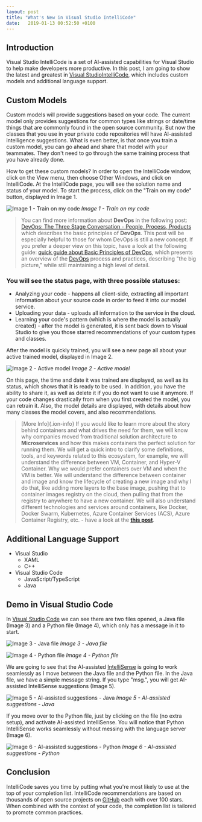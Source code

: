 ```yaml
---
layout: post
title: "What's New in Visual Studio IntelliCode"
date:   2019-01-13 00:52:50 +0100
---
```


## Introduction

Visual Studio IntelliCode is a set of AI-assisted capabilities for Visual Studio to help make developers more productive. In this post, I am going to show the latest and greatest in [Visual Studio](https://visualstudio.microsoft.com/)[IntelliCode](https://visualstudio.microsoft.com/services/intellicode/), which includes custom models and additional language support.

## Custom Models

Custom models will provide suggestions based on your code. The current model only provides suggestions for common types like strings or date/time things that are commonly found in the open source community. But now the classes that you use in your private code repositories will have AI-assisted intelligence suggestions. What is even better, is that once you train a custom model, you can go ahead and share that model with your teammates. They don't need to go through the same training process that you have already done.

How to get these custom models? In order to open the IntelliCode window, click on the View menu, then choose Other Windows, and click on IntelliCode. At the IntelliCode page, you will see the solution name and status of your model. To start the process, click on the "Train on my code" button, displayed in Image 1.

![Image 1 - Train on my code](/assets/img/2019/01/Image-1-Train-on-my-code-1024x578.png)
_Image 1 - Train on my code_

>You can find more information about **DevOps** in the following post: [DevOps: The Three Stage Conversation - People, Process, Products](https://mohamedradwan-devops.github.io/posts/devops-the-three-stage-conversation-people-process-products/) which describes the basic principles of **DevOps**. This post will be especially helpful to those for whom DevOps is still a new concept. If you prefer a deeper view on this topic, have a look at the following guide: [quick guide about Basic Principles of DevOps](https://mohamedradwan-devops.github.io/posts/published-a-quick-guide-about-basic-principles-of-devops/), which presents an overview of the [DevOps](https://www.visualstudio.com/vs/devops/) process and practices, describing "the big picture," while still maintaining a high level of detail.

### You will see the status page, with three possible statuses:

- Analyzing your code - happens all client-side, extracting all important information about your source code in order to feed it into our model service.
- Uploading your data - uploads all information to the service in the cloud.
- Learning your code's pattern (which is where the model is actually created) - after the model is generated, it is sent back down to Visual Studio to give you those starred recommendations of your custom types and classes.

After the model is quickly trained, you will see a new page all about your active trained model, displayed in Image 2.

![Image 2 - Active model](/assets/img/2019/01/Image-2-Active-model-1024x578.png)
_Image 2 - Active model_

On this page, the time and date it was trained are displayed, as well as its status, which shows that it is ready to be used. In addition, you have the ability to share it, as well as delete it if you do not want to use it anymore. If your code changes drastically from when you first created the model, you can retrain it. Also, the model details are displayed, with details about how many classes the model covers, and also recommendations.

> [More Info]{.ion-info} If you would like to learn more about the story behind containers and what drives the need for them, we will know why companies moved from traditional solution architecture to **Microservices** and how this makes containers the perfect solution for running them. We will get a quick intro to clarify some definitions, tools, and keywords related to this ecosystem, for example, we will understand the difference between VM, Container, and Hyper-V Container. Why we would prefer containers over VM and when the VM is better. We will understand the difference between container and image and know the lifecycle of creating a new image and why I do that, like adding more layers to the base image, pushing that to container images registry on the cloud, then pulling that from the registry to anywhere to have a new container. We will also understand different technologies and services around containers, like Docker, Docker Swarm, Kubernetes, Azure Container Services (ACS), Azure Container Registry, etc. - have a look at the [**this post**](https://mohamedradwan-devops.github.io/posts/containers-the-perfect-solution-for-running-microservices/).

## Additional Language Support

- Visual Studio
  - XAML
  - C++
- Visual Studio Code
  - JavaScript/TypeScript
  - Java

## Demo in Visual Studio Code

In [Visual Studio Code](https://code.visualstudio.com/) we can see there are two files opened, a Java file (Image 3) and a Python file (Image 4), which only has a message in it to start.

![Image 3 - Java file](/assets/img/2019/01/Image-3-Java-file-1024x578.png)
_Image 3 - Java file_

![Image 4 - Python file](/assets/img/2019/01/Image-4-Python-file-1024x578.png)
_Image 4 - Python file_

We are going to see that the AI-assisted [IntelliSense](https://docs.microsoft.com/en-us/visualstudio/ide/using-intellisense?view=vs-2017) is going to work seamlessly as I move between the Java file and the Python file. In the Java file, we have a simple message string. If you type "msg.", you will get AI-assisted IntelliSense suggestions (Image 5).

![Image 5 - AI-assisted suggestions - Java](/assets/img/2019/01/Image-5-AI-assisted-suggestions-java-1024x578.png)
_Image 5 - AI-assisted suggestions - Java_

If you move over to the Python file, just by clicking on the file (no extra setup), and activate AI-assisted IntelliSense. You will notice that Python IntelliSense works seamlessly without messing with the language server (Image 6).

![Image 6 - AI-assisted suggestions - Python](/assets/img/2019/01/Image-6-AI-assisted-suggestions-python-1024x578.png)
_Image 6 - AI-assisted suggestions - Python_

## Conclusion

IntelliCode saves you time by putting what you're most likely to use at the top of your completion list. IntelliCode recommendations are based on thousands of open source projects on [GitHub](https://github.com/) each with over 100 stars. When combined with the context of your code, the completion list is tailored to promote common practices.
